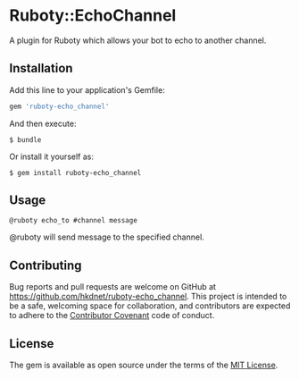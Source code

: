 # Ruboty::EchoChannel

A plugin for Ruboty which allows your bot to echo to another channel.

## Installation

Add this line to your application's Gemfile:

```ruby
gem 'ruboty-echo_channel'
```

And then execute:

    $ bundle

Or install it yourself as:

    $ gem install ruboty-echo_channel

## Usage

```
@ruboty echo_to #channel message
```

@ruboty will send message to the specified channel.

## Contributing

Bug reports and pull requests are welcome on GitHub at https://github.com/hkdnet/ruboty-echo_channel. This project is intended to be a safe, welcoming space for collaboration, and contributors are expected to adhere to the [Contributor Covenant](contributor-covenant.org) code of conduct.


## License

The gem is available as open source under the terms of the [MIT License](http://opensource.org/licenses/MIT).

